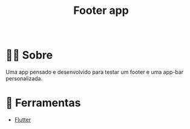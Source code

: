 # <p align="center"> Footer app </p>
<br />

# 🐱‍👤 Sobre

Uma app pensado e desenvolvido para testar um
footer e uma app-bar personalizada.<br />


# 🔧 Ferramentas

* <a href="https://flutter.dev/">Flutter</a>

